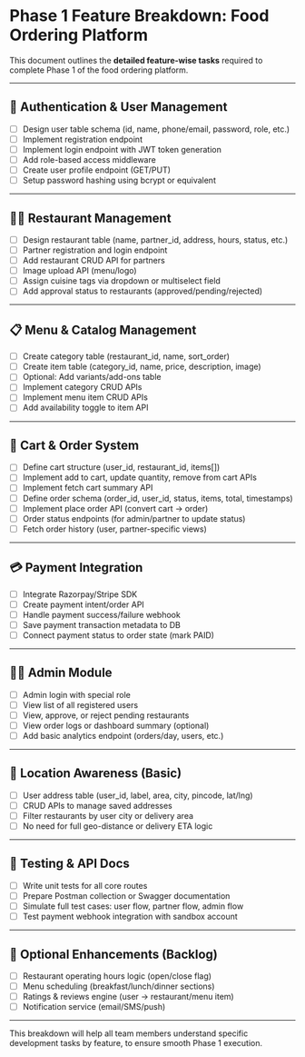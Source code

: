 # Phase 1 Feature Breakdown: Food Ordering Platform

This document outlines the **detailed feature-wise tasks** required to complete Phase 1 of the food ordering platform.

---

## 🔐 Authentication & User Management

* [ ] Design user table schema (id, name, phone/email, password, role, etc.)
* [ ] Implement registration endpoint
* [ ] Implement login endpoint with JWT token generation
* [ ] Add role-based access middleware
* [ ] Create user profile endpoint (GET/PUT)
* [ ] Setup password hashing using bcrypt or equivalent

---

## 🧑‍🍳 Restaurant Management

* [ ] Design restaurant table (name, partner\_id, address, hours, status, etc.)
* [ ] Partner registration and login endpoint
* [ ] Add restaurant CRUD API for partners
* [ ] Image upload API (menu/logo)
* [ ] Assign cuisine tags via dropdown or multiselect field
* [ ] Add approval status to restaurants (approved/pending/rejected)

---

## 📋 Menu & Catalog Management

* [ ] Create category table (restaurant\_id, name, sort\_order)
* [ ] Create item table (category\_id, name, price, description, image)
* [ ] Optional: Add variants/add-ons table
* [ ] Implement category CRUD APIs
* [ ] Implement menu item CRUD APIs
* [ ] Add availability toggle to item API

---

## 🛒 Cart & Order System

* [ ] Define cart structure (user\_id, restaurant\_id, items\[])
* [ ] Implement add to cart, update quantity, remove from cart APIs
* [ ] Implement fetch cart summary API
* [ ] Define order schema (order\_id, user\_id, status, items, total, timestamps)
* [ ] Implement place order API (convert cart → order)
* [ ] Order status endpoints (for admin/partner to update status)
* [ ] Fetch order history (user, partner-specific views)

---

## 💳 Payment Integration

* [ ] Integrate Razorpay/Stripe SDK
* [ ] Create payment intent/order API
* [ ] Handle payment success/failure webhook
* [ ] Save payment transaction metadata to DB
* [ ] Connect payment status to order state (mark PAID)

---

## 🧑‍💻 Admin Module

* [ ] Admin login with special role
* [ ] View list of all registered users
* [ ] View, approve, or reject pending restaurants
* [ ] View order logs or dashboard summary (optional)
* [ ] Add basic analytics endpoint (orders/day, users, etc.)

---

## 📍 Location Awareness (Basic)

* [ ] User address table (user\_id, label, area, city, pincode, lat/lng)
* [ ] CRUD APIs to manage saved addresses
* [ ] Filter restaurants by user city or delivery area
* [ ] No need for full geo-distance or delivery ETA logic

---

## 🧪 Testing & API Docs

* [ ] Write unit tests for all core routes
* [ ] Prepare Postman collection or Swagger documentation
* [ ] Simulate full test cases: user flow, partner flow, admin flow
* [ ] Test payment webhook integration with sandbox account

---

## 📁 Optional Enhancements (Backlog)

* [ ] Restaurant operating hours logic (open/close flag)
* [ ] Menu scheduling (breakfast/lunch/dinner sections)
* [ ] Ratings & reviews engine (user → restaurant/menu item)
* [ ] Notification service (email/SMS/push)

---

This breakdown will help all team members understand specific development tasks by feature, to ensure smooth Phase 1 execution.

